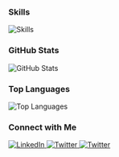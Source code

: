 ### Skills

<img alt="Skills" src="https://skillicons.dev/icons?i=js,mysql,git,py,linux" />

### GitHub Stats

![GitHub Stats](https://github-readme-stats.vercel.app/api?username=JerryIs-strong&show_icons=true&theme=dracula)

### Top Languages

![Top Languages](https://github-readme-stats.vercel.app/api/top-langs/?username=JerryIs-strong&layout=compact&theme=dracula)

### Connect with Me

<a href="mailto:heyajerry@gmail.com">
  <img alt="LinkedIn" src="https://img.shields.io/badge/Gmail-D14836?style=for-the-badge&logo=gmail&logoColor=white"/>
</a>
<a href="https://www.instagram.com/jerry._.hwj7818/">
  <img alt="Twitter" src="https://img.shields.io/badge/Instagram-E4405F?style=for-the-badge&logo=instagram&logoColor=white"/>
</a>
<a href="https://www.facebook.com/heyajerry07">
  <img alt="Twitter" src="https://img.shields.io/badge/Facebook-1877F2?style=for-the-badge&logo=facebook&logoColor=white"/>
</a>
